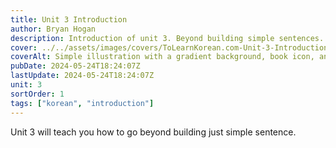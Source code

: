 ```yaml
---
title: Unit 3 Introduction
author: Bryan Hogan
description: Introduction of unit 3. Beyond building simple sentences.
cover: ../../assets/images/covers/ToLearnKorean.com-Unit-3-Introduction.png
coverAlt: Simple illustration with a gradient background, book icon, and various small icons surrounding the title which is placed prominently in the center.
pubDate: 2024-05-24T18:24:07Z
lastUpdate: 2024-05-24T18:24:07Z
unit: 3
sortOrder: 1
tags: ["korean", "introduction"]
---
```


Unit 3 will teach you how to go beyond building just simple sentence.